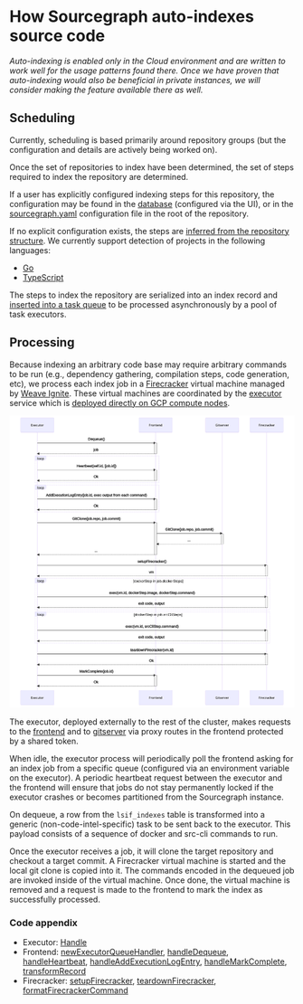 # How Sourcegraph auto-indexes source code

_Auto-indexing is enabled only in the Cloud environment and are written to work well for the usage patterns found there. Once we have proven that auto-indexing would also be beneficial in private instances, we will consider making the feature available there as well._

## Scheduling

Currently, scheduling is based primarily around repository groups (but the configuration and details are actively being worked on).

Once the set of repositories to index have been determined, the set of steps required to index the repository are determined.

If a user has explicitly configured indexing steps for this repository, the configuration may be found in the [database](https://sourcegraph.com/search?q=context:global+repo:%5Egithub%5C.com/sourcegraph/sourcegraph%24%40main+file:%5Einternal/codeintel/autoindex/enqueuer/index_records%5C.go+func+%28s+*IndexEnqueuer%29+getIndexRecordsFromConfigurationInDatabase%28&patternType=literal) (configured via the UI), or in the [sourcegraph.yaml](https://sourcegraph.com/search?q=context:global+repo:%5Egithub%5C.com/sourcegraph/sourcegraph%24%40main+file:%5Einternal/codeintel/autoindex/enqueuer/index_records%5C.go+func+%28s+*IndexEnqueuer%29+getIndexRecordsFromConfigurationInRepository%28&patternType=literal) configuration file in the root of the repository.

If no explicit configuration exists, the steps are [inferred from the repository structure](https://sourcegraph.com/search?q=context:global+repo:%5Egithub%5C.com/sourcegraph/sourcegraph%24%40main+file:%5Einternal/codeintel/autoindex/enqueuer/index_records%5C.go+func+%28s+*IndexEnqueuer%29+inferIndexRecordsFromRepositoryStructure%28&patternType=literal). We currently support detection of projects in the following languages:

- [Go](https://sourcegraph.com/search?q=context:global+repo:%5Egithub%5C.com/sourcegraph/sourcegraph%24%40main+file:%5Elib/codeintel/autoindex/inference/go%5C.go+func+InferGoIndexJobs%28&patternType=literal)
- [TypeScript](https://sourcegraph.com/search?q=context:global+repo:%5Egithub%5C.com/sourcegraph/sourcegraph%24%40main+file:%5Elib/codeintel/autoindex/inference/typescript%5C.go+func+InferTypeScriptIndexJobs%28&patternType=literal)

The steps to index the repository are serialized into an index record and [inserted into a task queue](https://sourcegraph.com/search?q=context:global+repo:%5Egithub%5C.com/sourcegraph/sourcegraph%24%40main+file:%5Einternal/codeintel/stores/dbstore/indexes%5C.go+func+%28s+*Store%29+InsertJobs%28&patternType=literal) to be processed asynchronously by a pool of task executors.

## Processing

Because indexing an arbitrary code base may require arbitrary commands to be run (e.g., dependency gathering, compilation steps, code generation, etc), we process each index job in a [Firecracker](https://firecracker-microvm.github.io/) virtual machine managed by [Weave Ignite](https://ignite.readthedocs.io/en/stable/). These virtual machines are coordinated by the [executor](https://github.com/sourcegraph/sourcegraph/tree/main/cmd/executor) service which is [deployed directly on GCP compute nodes](./deployment.md).

<a href="diagrams/executor.svg" target="_blank">
  <img src="diagrams/executor.svg">
</a>

The executor, deployed externally to the rest of the cluster, makes requests to the [frontend](https://github.com/sourcegraph/sourcegraph/tree/main/enterprise/cmd/frohtend) and to [gitserver](https://github.com/sourcegraph/sourcegraph/tree/main/cmd/gitserver) via proxy routes in the frontend protected by a shared token.

When idle, the executor process will periodically poll the frontend asking for an index job from a specific queue (configured via an environment variable on the executor). A periodic heartbeat request between the executor and the frontend will ensure that jobs do not stay permanently locked if the executor crashes or becomes partitioned from the Sourcegraph instance.

On dequeue, a row from the `lsif_indexes` table is transformed into a generic (non-code-intel-specific) task to be sent back to the executor. This payload consists of a sequence of docker and src-cli commands to run.

Once the executor receives a job, it will clone the target repository and checkout a target commit. A Firecracker virtual machine is started and the local git clone is copied into it. The commands encoded in the dequeued job are invoked inside of the virtual machine. Once done, the virtual machine is removed and a request is made to the frontend to mark the index as successfully processed.

### Code appendix

- Executor: [Handle](https://sourcegraph.com/search?q=context:global+repo:%5Egithub%5C.com/sourcegraph/sourcegraph%24%40main+file:%5Eenterprise/cmd/executor/internal/worker/handler%5C.go+func+%28h+*handler%29+Handle%28&patternType=literal)
- Frontend: [newExecutorQueueHandler](https://sourcegraph.com/search?q=context:global+repo:%5Egithub%5C.com/sourcegraph/sourcegraph%24%401198fda+file:%5Ecmd/frontend/internal/executorqueue/queuehandler%5C.go%24+newExecutorQueueHandler&patternType=literal), [handleDequeue](https://sourcegraph.com/search?q=context:global+repo:%5Egithub%5C.com/sourcegraph/sourcegraph%24%40main+file:%5Ecmd/frontend/internal/executorqueue/handler/routes.go%24+func+%28h+*handler%29+handleDequeue%28&patternType=literal), [handleHeartbeat](https://sourcegraph.com/search?q=context:global+repo:%5Egithub%5C.com/sourcegraph/sourcegraph%24%40main+file:%5Ecmd/frontend/internal/executorqueue/handler/routes.go%24+func+%28h+*handler%29+handleHeartbeat%28&patternType=literal), [handleAddExecutionLogEntry](https://sourcegraph.com/search?q=context:global+repo:%5Egithub%5C.com/sourcegraph/sourcegraph%24%40main+file:%5Ecmd/frontend/internal/executorqueue/handler/routes.go%24+func+%28h+*handler%29+handleAddExecutionLogEntry%28&patternType=literal), [handleMarkComplete](https://sourcegraph.com/search?q=context:global+repo:%5Egithub%5C.com/sourcegraph/sourcegraph%24%40main+file:%5Ecmd/frontend/internal/executorqueue/handler/routes.go%24+func+%28h+*handler%29+handleMarkComplete%28&patternType=literal), [transformRecord](https://sourcegraph.com/search?q=context:global+repo:%5Egithub%5C.com/sourcegraph/sourcegraph%24%40main+file:%5Ecmd/frontend/internal/executorqueue/queues/codeintel/transform.go%24+func+transformRecord%28&patternType=literal)
- Firecracker: [setupFirecracker](https://sourcegraph.com/search?q=context:global+repo:%5Egithub%5C.com/sourcegraph/sourcegraph%24%40main+file:%5Eenterprise/cmd/executor/internal/command/firecracker%5C.go+func+setupFirecracker%28&patternType=literal), [teardownFirecracker](https://sourcegraph.com/search?q=context:global+repo:%5Egithub%5C.com/sourcegraph/sourcegraph%24%40main+file:%5Eenterprise/cmd/executor/internal/command/firecracker%5C.go+func+teardownFirecracker%28&patternType=literal), [formatFirecrackerCommand](https://sourcegraph.com/search?q=context:global+repo:%5Egithub%5C.com/sourcegraph/sourcegraph%24%40main+file:%5Eenterprise/cmd/executor/internal/command/firecracker%5C.go+func+formatFirecrackerCommand%28&patternType=literal)
